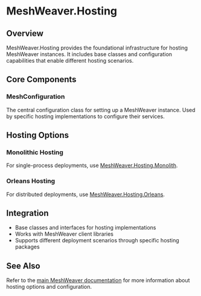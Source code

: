 # MeshWeaver.Hosting

## Overview
MeshWeaver.Hosting provides the foundational infrastructure for hosting MeshWeaver instances. It includes base classes and configuration capabilities that enable different hosting scenarios.

## Core Components

### MeshConfiguration
The central configuration class for setting up a MeshWeaver instance. Used by specific hosting implementations to configure their services.

## Hosting Options

### Monolithic Hosting
For single-process deployments, use [MeshWeaver.Hosting.Monolith](../MeshWeaver.Hosting.Monolith/README.md).

### Orleans Hosting
For distributed deployments, use [MeshWeaver.Hosting.Orleans](../MeshWeaver.Hosting.Orleans/README.md).

## Integration
- Base classes and interfaces for hosting implementations
- Works with MeshWeaver client libraries
- Supports different deployment scenarios through specific hosting packages

## See Also
Refer to the [main MeshWeaver documentation](../../Readme.md) for more information about hosting options and configuration.
